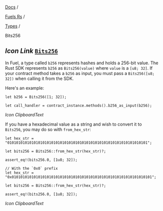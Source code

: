 [Docs](https://docs.fuel.network/) /

[Fuels Rs](https://docs.fuel.network/docs/fuels-rs/) /

[Types](https://docs.fuel.network/docs/fuels-rs/types/) /

Bits256

## _Icon Link_ [`Bits256`](https://docs.fuel.network/docs/fuels-rs/types/bits256/\#bits256)

In Fuel, a type called `b256` represents hashes and holds a 256-bit value. The Rust SDK represents `b256` as `Bits256(value)` where `value` is a `[u8; 32]`. If your contract method takes a `b256` as input, you must pass a `Bits256([u8; 32])` when calling it from the SDK.

Here's an example:

```fuel_Box fuel_Box-idXKMmm-css
let b256 = Bits256([1; 32]);

let call_handler = contract_instance.methods().b256_as_input(b256);
```

_Icon ClipboardText_

If you have a hexadecimal value as a string and wish to convert it to `Bits256`, you may do so with `from_hex_str`:

```fuel_Box fuel_Box-idXKMmm-css
let hex_str = "0101010101010101010101010101010101010101010101010101010101010101";

let bits256 = Bits256::from_hex_str(hex_str)?;

assert_eq!(bits256.0, [1u8; 32]);

// With the `0x0` prefix
let hex_str = "0x0101010101010101010101010101010101010101010101010101010101010101";

let bits256 = Bits256::from_hex_str(hex_str)?;

assert_eq!(bits256.0, [1u8; 32]);
```

_Icon ClipboardText_